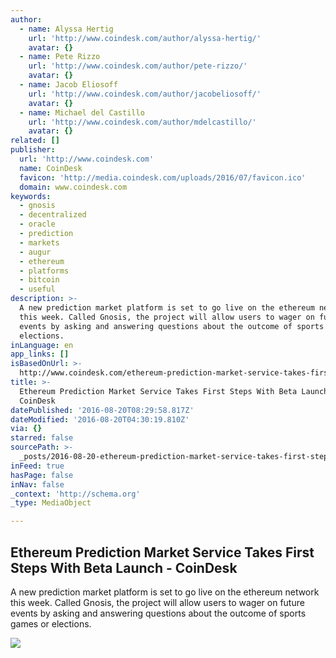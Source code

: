 ```yaml
---
author:
  - name: Alyssa Hertig
    url: 'http://www.coindesk.com/author/alyssa-hertig/'
    avatar: {}
  - name: Pete Rizzo
    url: 'http://www.coindesk.com/author/pete-rizzo/'
    avatar: {}
  - name: Jacob Eliosoff
    url: 'http://www.coindesk.com/author/jacobeliosoff/'
    avatar: {}
  - name: Michael del Castillo
    url: 'http://www.coindesk.com/author/mdelcastillo/'
    avatar: {}
related: []
publisher:
  url: 'http://www.coindesk.com'
  name: CoinDesk
  favicon: 'http://media.coindesk.com/uploads/2016/07/favicon.ico'
  domain: www.coindesk.com
keywords:
  - gnosis
  - decentralized
  - oracle
  - prediction
  - markets
  - augur
  - ethereum
  - platforms
  - bitcoin
  - useful
description: >-
  A new prediction market platform is set to go live on the ethereum network
  this week. Called Gnosis, the project will allow users to wager on future
  events by asking and answering questions about the outcome of sports games or
  elections.
inLanguage: en
app_links: []
isBasedOnUrl: >-
  http://www.coindesk.com/ethereum-prediction-market-service-takes-first-steps-beta-launch/
title: >-
  Ethereum Prediction Market Service Takes First Steps With Beta Launch -
  CoinDesk
datePublished: '2016-08-20T08:29:58.817Z'
dateModified: '2016-08-20T04:30:19.810Z'
via: {}
starred: false
sourcePath: >-
  _posts/2016-08-20-ethereum-prediction-market-service-takes-first-steps-with-be.md
inFeed: true
hasPage: false
inNav: false
_context: 'http://schema.org'
_type: MediaObject

---
```

<article style=""><h1>Ethereum Prediction Market Service Takes First Steps With Beta Launch - CoinDesk</h1><p>A new prediction market platform is set to go live on the ethereum network this week. Called Gnosis, the project will allow users to wager on future events by asking and answering questions about the outcome of sports games or elections.</p><img src="https://media.coindesk.com/uploads/2016/08/gnosis-ethereum-e1471463369642.jpg" /></article>